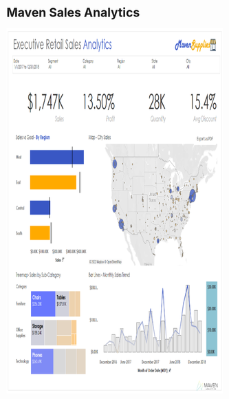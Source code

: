 # Maven Sales Analytics

<p align='center'>
  <img src='https://github.com/waqarg2001/Maven-Sales-Analytics/blob/main/Executive%20Dashboard.png' width='900px' height='850px'>
</p>  

